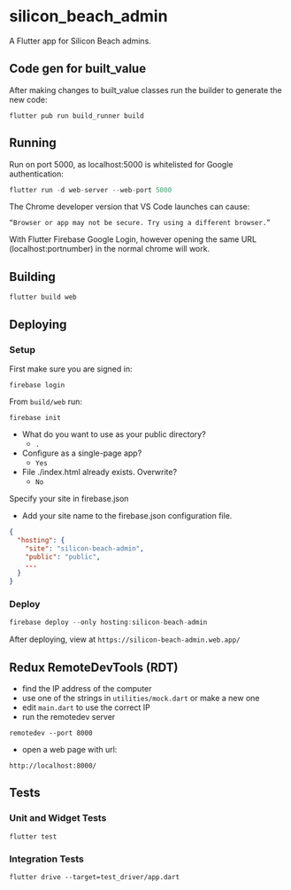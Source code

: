 # silicon_beach_admin

A Flutter app for Silicon Beach admins.

## Code gen for built_value 

After making changes to built_value classes run the builder to generate the new code:

```
flutter pub run build_runner build
```

## Running 

Run on port 5000, as localhost:5000 is whitelisted for Google authentication:

```Dart
flutter run -d web-server --web-port 5000
```

The Chrome developer version that VS Code launches can cause:

```
“Browser or app may not be secure. Try using a different browser.”
```

With Flutter Firebase Google Login, however opening the same URL (localhost:portnumber) in the normal chrome will work.

## Building 

``` 
flutter build web 
```

## Deploying 

### Setup 

First make sure you are signed in:

```
firebase login
```

From `build/web` run:

```
firebase init
```

- What do you want to use as your public directory? 
  - `.`
- Configure as a single-page app? 
  - `Yes` 
- File ./index.html already exists. Overwrite? 
  - `No`

Specify your site in firebase.json
- Add your site name to the firebase.json configuration file.

```Json
{
  "hosting": {
    "site": "silicon-beach-admin",
    "public": "public",
    ...
  }
}
```

### Deploy 

```Dart
firebase deploy --only hosting:silicon-beach-admin
```

After deploying, view at `https://silicon-beach-admin.web.app/`

## Redux RemoteDevTools (RDT) 

- find the IP address of the computer 
- use one of the strings in `utilities/mock.dart` or make a new one 
- edit `main.dart` to use the correct IP 
- run the remotedev server

```
remotedev --port 8000
```

- open a web page with url:

```
http://localhost:8000/
```

## Tests 

### Unit and Widget Tests 

```
flutter test
```

### Integration Tests 

```
flutter drive --target=test_driver/app.dart
```
